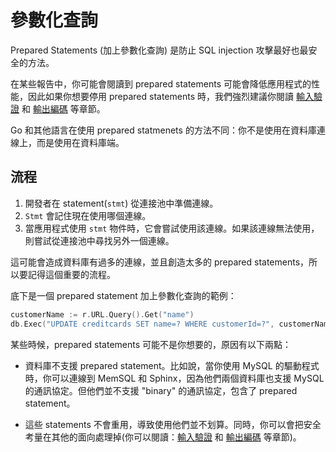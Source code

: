 參數化查詢
=====================

Prepared Statements (加上參數化查詢) 是防止 SQL injection 攻擊最好也最安全的方法。

在某些報告中，你可能會閱讀到 prepared statements 可能會降低應用程式的性能，因此如果你想要停用 prepared statements 時，我們強烈建議你閱讀 [輸入驗證][1] 和 [輸出編碼][2] 等章節。

Go 和其他語言在使用 prepared statmenets 的方法不同：你不是使用在資料庫連線上，而是使用在資料庫端。

## 流程

1. 開發者在 statement(`stmt`) 從連接池中準備連線。
2. `Stmt` 會記住現在使用哪個連線。
3. 當應用程式使用 `stmt` 物件時，它會嘗試使用該連線。如果該連線無法使用，則嘗試從連接池中尋找另外一個連線。

這可能會造成資料庫有過多的連線，並且創造太多的 prepared statements，所以要記得這個重要的流程。

底下是一個 prepared statement 加上參數化查詢的範例：

```go
customerName := r.URL.Query().Get("name")
db.Exec("UPDATE creditcards SET name=? WHERE customerId=?", customerName, 233, 90)
```

某些時候，prepared statements 可能不是你想要的，原因有以下兩點：

* 資料庫不支援 prepared statement。比如說，當你使用 MySQL 的驅動程式時，你可以連線到 MemSQL 和 Sphinx，因為他們兩個資料庫也支援 MySQL 的通訊協定。但他們並不支援 "binary" 的通訊協定，包含了 prepared statement。

* 這些 statements 不會重用，導致使用他們並不划算。同時，你可以會把安全考量在其他的面向處理掉(你可以閱讀：[輸入驗證][1] 和 [輸出編碼][2] 等章節)。

[1]: /input-validation/README.md
[2]: /output-encodeing/README.md
